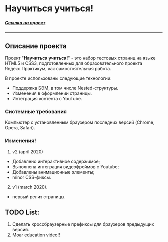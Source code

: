 # Научиться учиться!
##### _[Ссылка на проект](https://github.com/Vaelastras/)_
---
## Описание проекта
Проект "**Научиться учиться!**" - это набор тестовых страниц на языке HTML5 и CSS3, подготовленных для образовательного проекта Яндекс.Практикум, как самостоятельная работа.

В проекте использованы следующие технологии:

  - Поддержка БЭМ, в том числе Nested-структуры.
  - Изменения в оформлении страницы.
  - Интеграция контента с YouTube.

### Cистемные требования
Компьютер с установленным браузером последних версий (Chrome, Opera, Safari).
### Изменения!
 1. v2 (april 2020)
- Добавлено интерактивное содержимое;
- Выполнена интеграция видеофреймов с Youtube;
- Добавлены анимационные элементы;
- minor CSS-фиксы.

 2.  v1 (march 2020).
 - первый релиз страницы.

 ## TODO List:
 1. Сделать кроссбраузерные префиксы для браузеров предыдущих версий.
 2. Moar education video!!
